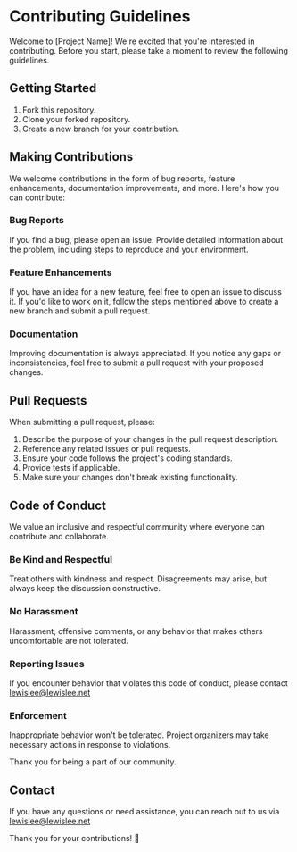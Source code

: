 # Contributing Guidelines

Welcome to [Project Name]! We're excited that you're interested in contributing. Before you start, please take a moment to review the following guidelines.

## Getting Started

1. Fork this repository.
2. Clone your forked repository.
3. Create a new branch for your contribution.

## Making Contributions

We welcome contributions in the form of bug reports, feature enhancements, documentation improvements, and more. Here's how you can contribute:

### Bug Reports

If you find a bug, please open an issue. Provide detailed information about the problem, including steps to reproduce and your environment.

### Feature Enhancements

If you have an idea for a new feature, feel free to open an issue to discuss it. If you'd like to work on it, follow the steps mentioned above to create a new branch and submit a pull request.

### Documentation

Improving documentation is always appreciated. If you notice any gaps or inconsistencies, feel free to submit a pull request with your proposed changes.

## Pull Requests

When submitting a pull request, please:

1. Describe the purpose of your changes in the pull request description.
2. Reference any related issues or pull requests.
3. Ensure your code follows the project's coding standards.
4. Provide tests if applicable.
5. Make sure your changes don't break existing functionality.

## Code of Conduct

We value an inclusive and respectful community where everyone can contribute and collaborate.

### Be Kind and Respectful

Treat others with kindness and respect. Disagreements may arise, but always keep the discussion constructive.

### No Harassment

Harassment, offensive comments, or any behavior that makes others uncomfortable are not tolerated.

### Reporting Issues

If you encounter behavior that violates this code of conduct, please contact lewislee@lewislee.net

### Enforcement

Inappropriate behavior won't be tolerated. Project organizers may take necessary actions in response to violations.

Thank you for being a part of our community.

## Contact

If you have any questions or need assistance, you can reach out to us via lewislee@lewislee.net

Thank you for your contributions! 🎉
